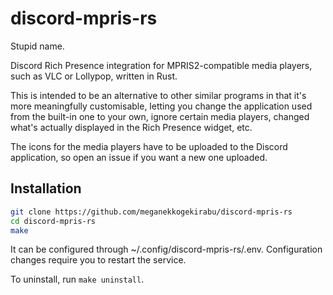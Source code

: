 # discord-mpris-rs

Stupid name.

Discord Rich Presence integration for MPRIS2-compatible media players, such as VLC or Lollypop, written in Rust.

This is intended to be an alternative to other similar programs in that it's more meaningfully customisable, letting you change the application used from the built-in one to your own, ignore certain media players, changed what's actually displayed in the Rich Presence widget, etc.

The icons for the media players have to be uploaded to the Discord application, so open an issue if you want a new one uploaded.


## Installation

```sh
git clone https://github.com/meganekkogekirabu/discord-mpris-rs
cd discord-mpris-rs
make
```

It can be configured through ~/.config/discord-mpris-rs/.env. Configuration changes require you to restart the service.

To uninstall, run `make uninstall`.